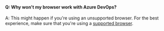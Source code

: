 #### Q: Why won't my browser work with Azure DevOps?

A: This might happen if you're using an unsupported browser. For the best experience, make sure that you're using a [supported browser](/azure/devops/server/compatibility#supported-browsers).
